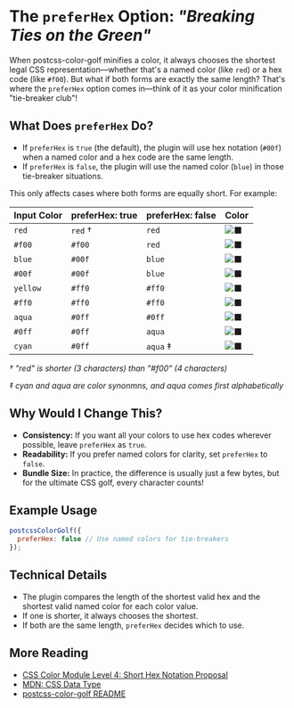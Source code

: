 # The `preferHex` Option: _"Breaking Ties on the Green"_

When postcss-color-golf minifies a color, it always chooses the shortest legal CSS representation—whether that's a named color (like `red`) or a hex code (like `#f00`).
But what if both forms are exactly the same length? That's where the `preferHex` option comes in—think of it as your color minification "tie-breaker club"!

## What Does `preferHex` Do?

- If `preferHex` is `true` (the default), the plugin will use hex notation (`#00f`) when a named color and a hex code are the same length.
- If `preferHex` is `false`, the plugin will use the named color (`blue`) in those tie-breaker situations.

This only affects cases where both forms are equally short. For example:

| Input Color   | preferHex: true | preferHex: false | Color |
|---------------|-----------------|------------------|-------|
| `red`         | `red` †         | `red`            | ![■](https://placehold.co/16x16/f00/f00) |
| `#f00`        | `#f00`          | `red`            | ![■](https://placehold.co/16x16/f00/f00) |
| `blue`        | `#00f`          | `blue`           | ![■](https://placehold.co/16x16/00f/00f) |
| `#00f`        | `#00f`          | `blue`           | ![■](https://placehold.co/16x16/00f/00f) |
| `yellow`      | `#ff0`          | `#ff0`           | ![■](https://placehold.co/16x16/ff0/ff0) |
| `#ff0`        | `#ff0`          | `#ff0`           | ![■](https://placehold.co/16x16/ff0/ff0) |
| `aqua`        | `#0ff`          | `#0ff`           | ![■](https://placehold.co/16x16/0ff/0ff) |
| `#0ff`        | `#0ff`          | `aqua`           | ![■](https://placehold.co/16x16/0ff/0ff) |
| `cyan`        | `#0ff`          | `aqua` ‡         | ![■](https://placehold.co/16x16/0ff/0ff) |

_† "red" is shorter (3 characters) than "#f00" (4 characters)_

_‡ cyan and aqua are color synonmns, and aqua comes first alphabetically_

## Why Would I Change This?

- **Consistency:** If you want all your colors to use hex codes wherever possible, leave `preferHex` as `true`.
- **Readability:** If you prefer named colors for clarity, set `preferHex` to `false`.
- **Bundle Size:** In practice, the difference is usually just a few bytes, but for the ultimate CSS golf, every character counts!

## Example Usage

```js
postcssColorGolf({
  preferHex: false // Use named colors for tie-breakers
});
```

## Technical Details

- The plugin compares the length of the shortest valid hex and the shortest valid named color for each color value.
- If one is shorter, it always chooses the shortest.
- If both are the same length, `preferHex` decides which to use.

## More Reading

- [CSS Color Module Level 4: Short Hex Notation Proposal](https://drafts.csswg.org/css-color-4/#hex-notation)
- [MDN: <color> CSS Data Type](https://developer.mozilla.org/en-US/docs/Web/CSS/color_value)
- [postcss-color-golf README](../README.md)
